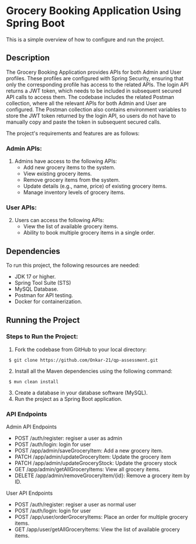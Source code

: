 # Grocery Booking Application Using Spring Boot

This is a simple overview of how to configure and run the project.

## Description
The Grocery Booking Application provides APIs for both Admin and User profiles. These profiles are configured with Spring Security, ensuring that only the corresponding profile has access to the related APIs. The login API returns a JWT token, which needs to be included in subsequent secured API calls to access them. The codebase includes the related Postman collection, where all the relevant APIs for both Admin and User are configured. The Postman collection also contains environment variables to store the JWT token returned by the login API, so users do not have to manually copy and paste the token in subsequent secured calls.

The project's requirements and features are as follows:

### Admin APIs:
1. Admins have access to the following APIs:
   - Add new grocery items to the system.
   - View existing grocery items.
   - Remove grocery items from the system.
   - Update details (e.g., name, price) of existing grocery items.
   - Manage inventory levels of grocery items.

### User APIs:
2. Users can access the following APIs:
   - View the list of available grocery items.
   - Ability to book multiple grocery items in a single order.

## Dependencies

To run this project, the following resources are needed:
- JDK 17 or higher.
- Spring Tool Suite (STS)
- MySQL Database.
- Postman for API testing.
- Docker for containerization.

## Running the Project

### Steps to Run the Project:

1. Fork the codebase from GitHub to your local directory:
  ```
   $ git clone https://github.com/Onkar-21/qp-assessment.git
  ```
2. Install all the Maven dependencies using the following command:
  ```
   $ mvn clean install
  ```
3. Create a database in your database software (MySQL).
4. Run the project as a Spring Boot application.

### API Endpoints
Admin API Endpoints
- POST /auth/register: regiser a user as admin
- POST /auth/login: login for user
- POST /app/admin/saveGroceryItem: Add a new grocery item.
- PATCH /app/admin/updateGroceryItem: Update the grocery item
- PATCH /app/admin/updateGroceryStock: Update the grocery stock
- GET /app/admin/getAllGroceryItems: View all grocery items.
- DELETE /app/admin/removeGroceryItem/{id}: Remove a grocery item by ID.

User API Endpoints
- POST /auth/register: regiser a user as normal user
- POST /auth/login: login for user
- POST /app/user/orderGroceryItems: Place an order for multiple grocery items.
- GET /app/user/getAllGroceryItems: View the list of available grocery items.
